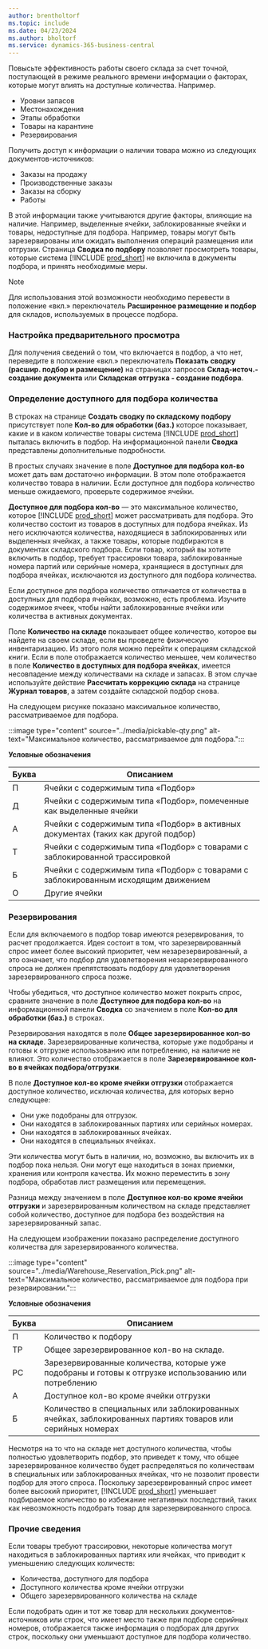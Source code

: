 ```yaml
---
author: brentholtorf
ms.topic: include
ms.date: 04/23/2024
ms.author: bholtorf
ms.service: dynamics-365-business-central
---
```


Повысьте эффективность работы своего склада за счет точной, поступающей в режиме реального времени информации о факторах, которые могут влиять на доступные количества. Например. 

* Уровни запасов
* Местонахождения
* Этапы обработки
* Товары на карантине
* Резервирования

Получить доступ к информации о наличии товара можно из следующих документов-источников:

* Заказы на продажу
* Производственные заказы
* Заказы на сборку
* Работы

В этой информации также учитываются другие факторы, влияющие на наличие. Например, выделенные ячейки, заблокированные ячейки и товары, недоступные для подбора. Например, товары могут быть зарезервированы или ожидать выполнения операций размещения или отгрузки. Страница **Сводка по подбору** позволяет просмотреть товары, которые система [!INCLUDE [prod_short](prod_short.md)] не включила в документы подбора, и принять необходимые меры.

> [!NOTE]
> Для использования этой возможности необходимо перевести в положение «вкл.» переключатель **Расширенное размещение и подбор** для складов, используемых в процессе подбора.

### Настройка предварительного просмотра

Для получения сведений о том, что включается в подбор, а что нет, переведите в положение «вкл.» переключатель **Показать сводку (расшир. подбор и размещение)** на страницах запросов **Склад-источ.- создание документа** или **Складская отгрузка - создание подбора**.

### Определение доступного для подбора количества

В строках на странице **Создать сводку по складскому подбору** присутствует поле **Кол-во для обработки (баз.)** которое показывает, какие и в каком количестве товары система [!INCLUDE [prod_short](prod_short.md)] пыталась включить в подбор. На информационной панели **Сводка** представлены дополнительные подробности.

В простых случаях значение в поле **Доступное для подбора кол-во** может дать вам достаточно информации. В этом поле отображается количество товара в наличии. Если доступное для подбора количество меньше ожидаемого, проверьте содержимое ячейки.

**Доступное для подбора кол-во** — это максимальное количество, которое [!INCLUDE [prod_short](prod_short.md)] может рассматривать для подбора. Это количество состоит из товаров в доступных для подбора ячейках. Из него исключаются количества, находящиеся в заблокированных или выделенных ячейках, а также товары, которые подбираются в документах складского подбора. Если товар, который вы хотите включить в подбор, требует трассировки товара, заблокированные номера партий или серийные номера, хранящиеся в доступных для подбора ячейках, исключаются из доступного для подбора количества.

Если доступное для подбора количество отличается от количества в доступных для подбора ячейках, возможно, есть проблема. Изучите содержимое ячеек, чтобы найти заблокированные ячейки или количества в активных документах.

Поле **Количество на складе** показывает общее количество, которое вы найдете на своем складе, если вы проведете физическую инвентаризацию. Из этого поля можно перейти к операциям складской книги. Если в поле отображается количество меньшее, чем количество в поле **Количество в доступных для подбора ячейках**, имеется несовпадение между количествами на складе и запасах. В этом случае используйте действие **Рассчитать коррекцию склада** на странице **Журнал товаров**, а затем создайте складской подбор снова.

На следующем рисунке показано максимальное количество, рассматриваемое для подбора.

:::image type="content" source="../media/pickable-qty.png" alt-text="Максимальное количество, рассматриваемое для подбора.":::

**Условные обозначения**

|Буква  |Описанием  |
|---------|---------|
|П     |Ячейки с содержимым типа «Подбор»         |
|Д     |Ячейки с содержимым типа «Подбор», помеченные как выделенные ячейки        |
|А     |Ячейки с содержимым типа «Подбор» в активных документах (таких как другой подбор)       |
|Т     |Ячейки с содержимым типа «Подбор» с товарами с заблокированной трассировкой         |
|Б     |Ячейки с содержимым типа «Подбор» с товарами с заблокированным исходящим движением         |
|O     |Другие ячейки         |

### Резервирования

Если для включаемого в подбор товар имеются резервирования, то расчет продолжается. Идея состоит в том, что зарезервированный спрос имеет более высокий приоритет, чем незарезервированный, а это означает, что подбор для удовлетворения незарезервированного спроса не должен препятствовать подбору для удовлетворения зарезервированного спроса позже.

Чтобы убедиться, что доступное количество может покрыть спрос, сравните значение в поле **Доступное для подбора кол-во** на информационной панели **Сводка** со значением в поле **Кол-во для обработки (баз.)** в строках.

Резервирования находятся в поле **Общее зарезервированное кол-во на складе**. Зарезервированные количества, которые уже подобраны и готовы к отгрузке использованию или потреблению, на наличие не влияют. Это количество отображается в поле **Зарезервированное кол-во в ячейках подбора/отгрузки**.

В поле **Доступное кол-во кроме ячейки отгрузки** отображается доступное количество, исключая количества, для которых верно следующее:

* Они уже подобраны для отгрузок.
* Они находятся в заблокированных партиях или серийных номерах.
* Они находятся в заблокированных ячейках.
* Они находятся в специальных ячейках.

Эти количества могут быть в наличии, но, возможно, вы включить их в подбор пока нельзя. Они могут еще находиться в зонах приемки, хранения или контроля качества. Их можно переместить в зону подбора, обработав лист размещения или перемещения.

Разница между значением в поле **Доступное кол-во кроме ячейки отгрузки** и зарезервированным количеством на складе представляет собой количество, доступное для подбора без воздействия на зарезервированный запас.

На следующем изображении показано распределение доступного количества для зарезервированного количества.

:::image type="content" source="../media/Warehouse_Reservation_Pick.png" alt-text="Максимальное количество, рассматриваемое для подбора при резервировании.":::

**Условные обозначения**

|Буква  |Описанием  |
|---------|---------|
|П     |Количество к подбору         |
|ТР    |Общее зарезервированное кол-во на складе.         |
|РС    |Зарезервированные количества, которые уже подобраны и готовы к отгрузке использованию или потреблению       |
|А     |Доступное кол-во кроме ячейки отгрузки         |
|Б     |Количество в специальных или заблокированных ячейках, заблокированных партиях товаров или серийных номерах         |

Несмотря на то что на складе нет доступного количества, чтобы полностью удовлетворить подбор, это приведет к тому, что общее зарезервированное количество будет распределяться по количествам в специальных или заблокированных ячейках, что не позволит провести подбор для этого спроса. Поскольку зарезервированный спрос имеет более высокий приоритет, [!INCLUDE [prod_short](prod_short.md)] уменьшает подбираемое количество во избежание негативных последствий, таких как невозможность подобрать товар для зарезервированного спроса.

### Прочие сведения

Если товары требуют трассировки, некоторые количества могут находиться в заблокированных партиях или ячейках, что приводит к уменьшению следующих количеств:

* Количества, доступного для подбора
* Доступного количества кроме ячейки отгрузки
* Общего зарезервированного количества на складе 

Если подобрать один и тот же товар для нескольких документов-источников или строк, что имеет место также при подборе серийных номеров, отображается также информация о подборах для других строк, поскольку они уменьшают доступное для подбора количество.
